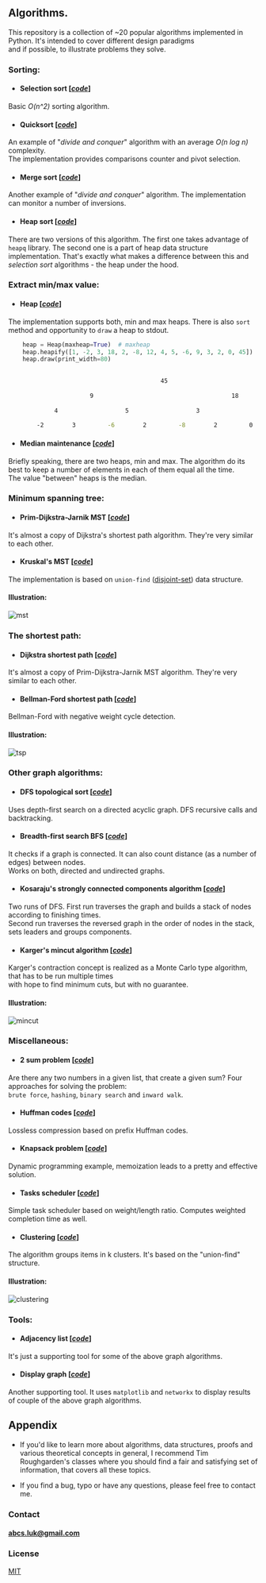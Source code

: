 ## Algorithms. 

This repository is a collection of ~20 popular algorithms implemented in Python. It's intended to cover different design paradigms <br/>and if possible, to illustrate problems they solve.




### Sorting:

* #### Selection sort [[*code*](selection_sort.py)]

 Basic *O(n^2)* sorting algorithm.

* #### Quicksort [[*code*](quick_sort.py)]

 An example of "*divide and conquer*" algorithm with an average *O(n log n)* complexity. <br/>The implementation provides comparisons counter and pivot selection.

* #### Merge sort [[*code*](merge_sort.py)]

 Another example of "*divide and conquer*" algorithm. The implementation can monitor a number of inversions.

* #### Heap sort [[*code*](heap_sort.py)]

 There are two versions of this algorithm. The first one takes advantage of `heapq` library. The second one is a part of heap data structure implementation. That's exactly what makes a difference between this and *selection sort* algorithms - the heap under the hood.


### Extract min/max value:

* #### Heap [[*code*](heap.py)]

 The implementation supports both, min and max heaps. There is also `sort` method and opportunity to `draw` a heap to stdout.

```Python
    heap = Heap(maxheap=True)  # maxheap
    heap.heapify([1, -2, 3, 18, 2, -8, 12, 4, 5, -6, 9, 3, 2, 0, 45])
    heap.draw(print_width=80)
```
```bash
                                                                                   Level: 0 
                                           45                                       
                                                                                   Level: 1 
                       9                                       18                   
                                                                                   Level: 2 
             4                   5                   3                   12         
                                                                                   Level: 3 
        -2        3         -6        2         -8        2         0         1  
```


* #### Median maintenance [[*code*](median_maintenance.py)]

 Briefly speaking, there are two heaps, min and max. The algorithm do its best to keep a number of elements in each of them equal all the time.<br/>The value "between" heaps is the median.


### Minimum spanning tree:

* #### Prim-Dijkstra-Jarnik MST [[*code*](prims_mst.py)]

 It's almost a copy of Dijkstra's shortest path algorithm. They're very similar to each other.


* #### Kruskal's MST [[*code*](kruskals_mst.py)]

 The implementation is based on `union-find` ([disjoint-set](disjoint_set.py)) data structure.

#### Illustration:
![mst](images/mst.png)

### The shortest path:
* #### Dijkstra shortest path [[*code*](dijkstra.py)]

 It's almost a copy of Prim-Dijkstra-Jarnik MST algorithm. They're very similar to each other.

* #### Bellman-Ford shortest path [[*code*](bellman_ford.py)]

 Bellman-Ford with negative weight cycle detection.

#### Illustration:
![tsp](images/tsp.png)

### Other graph algorithms:

* #### DFS topological sort [[*code*](dfs_toplogical_sort.py)]

 Uses depth-first search on a directed acyclic graph. DFS recursive calls and backtracking.

* #### Breadth-first search BFS [[*code*](bfs.py)]

 It checks if a graph is connected. It can also count distance (as a number of edges) between nodes. <br/>Works on both, directed and undirected graphs.

* #### Kosaraju's strongly connected components algorithm [[*code*](kosaraju_scc.py)]

 Two runs of DFS. First run traverses the graph and builds a stack of nodes according to finishing times.<br/>Second run traverses the reversed graph in the order of nodes in the stack, sets leaders and groups components.

* #### Karger's mincut algorithm [[*code*](karger_mincut.py)]

 Karger's contraction concept is realized as a Monte Carlo type algorithm, that has to be run
multiple times<br/>with hope to find minimum cuts, but with no guarantee.

 #### Illustration:
 ![mincut](images/mincut.png)


### Miscellaneous:

* #### 2 sum problem [[*code*](2sum.py)]

 Are there any two numbers in a given list, that create a given sum? Four approaches for solving the problem:<br/>`brute force`, `hashing`, `binary search` and `inward walk`. 

* #### Huffman codes [[*code*](huffman_code.py)]

 Lossless compression based on prefix Huffman codes.

* #### Knapsack problem [[*code*](knapsack.py)]

 Dynamic programming example, memoization leads to a pretty and effective solution.

* #### Tasks scheduler [[*code*](tasks_scheduler.py)]

 Simple task scheduler based on weight/length ratio. Computes weighted completion time as well.

* #### Clustering [[*code*](clustering.py)]

 The algorithm groups items in k clusters. It's based on the "union-find" structure.

 #### Illustration:
 ![clustering](images/clusters.png)

### Tools:

* #### Adjacency list [[*code*](adjacency_list.py)]

 It's just a supporting tool for some of the above graph algorithms.

* #### Display graph [[*code*](display_graph.py)]

 Another supporting tool. It uses `matplotlib` and `networkx` to display results of couple of the above graph algorithms.


## Appendix

* If you'd like to learn more about algorithms, data structures, proofs and various theoretical concepts in general, I recommend Tim Roughgarden's classes where you should find a fair and satisfying set of information, that covers all these topics.

* If you find a bug, typo or have any questions, please feel free to contact me.

### Contact

#### abcs.luk@gmail.com

### License
[MIT](https://choosealicense.com/licenses/mit/)
